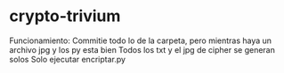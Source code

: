 # crypto-trivium
Funcionamiento:
Commitie todo lo de la carpeta, pero mientras haya un archivo jpg y los py esta bien
Todos los txt y el jpg de cipher se generan solos
Solo ejecutar encriptar.py
